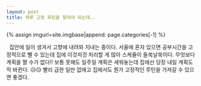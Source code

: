 ```yaml
---
layout: post
title: 하루 고정 루틴을 찾아야 되는데..
---
```


{% assign imgurl=site.imgbase|append: page.categories[-1] %}

&nbsp; 집안에 일이 생겨서 고향에 내려와 지내는 중이다. 서울에 혼자 있으면 공부시간을 고정적으로 뺄 수 있는데 집에  이것저것 처리할 게 많아 스케쥴이 들쑥날쑥이다. 무엇보다 계획을 짤 수가 없다!! 보통 못해도 일주일 계획은 세워놓는데 집에선 당장 내일 계획도 막 바뀐다. 😥😥 빨리 급한 일만 없애고 집에서도 뭔가 고정적인 루틴을 가져갈 수 있으면 좋겠다.